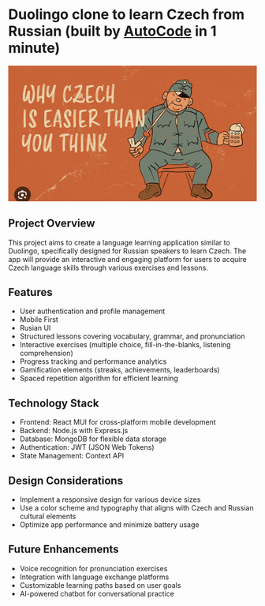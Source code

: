 # Duolingo clone to learn Czech from Russian (built by [AutoCode](https://autocode.work) in 1 minute)

![alt text](image.png)

## Project Overview

This project aims to create a language learning application similar to Duolingo, specifically designed for Russian speakers to learn Czech. The app will provide an interactive and engaging platform for users to acquire Czech language skills through various exercises and lessons.

## Features

-   User authentication and profile management
-   Mobile First
-   Rusian UI
-   Structured lessons covering vocabulary, grammar, and pronunciation
-   Interactive exercises (multiple choice, fill-in-the-blanks, listening comprehension)
-   Progress tracking and performance analytics
-   Gamification elements (streaks, achievements, leaderboards)
-   Spaced repetition algorithm for efficient learning

## Technology Stack

-   Frontend: React MUI for cross-platform mobile development
-   Backend: Node.js with Express.js
-   Database: MongoDB for flexible data storage
-   Authentication: JWT (JSON Web Tokens)
-   State Management: Context API

## Design Considerations

-   Implement a responsive design for various device sizes
-   Use a color scheme and typography that aligns with Czech and Russian cultural elements
-   Optimize app performance and minimize battery usage

## Future Enhancements

-   Voice recognition for pronunciation exercises
-   Integration with language exchange platforms
-   Customizable learning paths based on user goals
-   AI-powered chatbot for conversational practice
